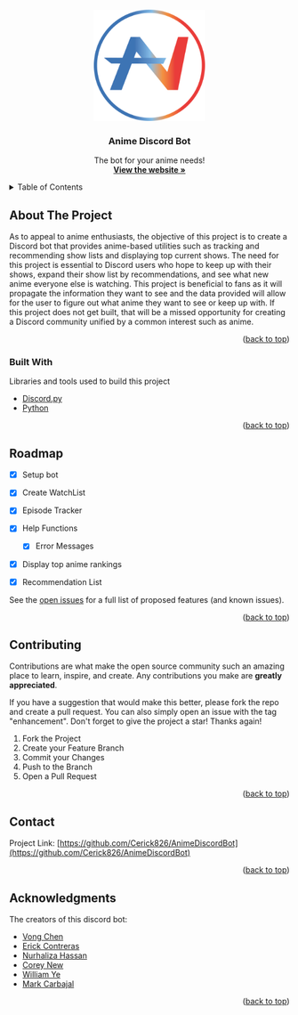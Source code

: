 <!-- PROJECT LOGO -->
<br />
<div align="center">
    <img src="https://github.com/Cerick826/AnimeDiscordBot/blob/main/img/logo_2_white.png" alt="Logo" width="200" height="200">
  </a>

  <h3 align="center">Anime Discord Bot</h3>

  <p align="center">
    The bot for your anime needs!
    <br />
    <a href="https://cerick826.github.io/AnimeDiscordBot/"><strong>View the website »</strong></a>
 
</div>



<!-- TABLE OF CONTENTS -->
<details>
  <summary>Table of Contents</summary>
  <ol>
    <li>
      <a href="#about-the-project">About The Project</a>
      <ul>
        <li><a href="#built-with">Built With</a></li>
      </ul>
    </li>
    <li><a href="#roadmap">Roadmap</a></li>
    <li><a href="#contributing">Contributing</a></li>
    <li><a href="#contact">Contact</a></li>
    <li><a href="#acknowledgments">Acknowledgments</a></li>
  </ol>
</details>



<!-- ABOUT THE PROJECT -->
## About The Project

As to appeal to anime enthusiasts, the objective of this project is to create a Discord bot that provides anime-based utilities such as tracking and recommending show lists and displaying top current shows. The need for this project is essential to Discord users who hope to keep up with their shows, expand their show list by recommendations, and see what new anime everyone else is watching. This project is beneficial to fans as it will propagate the information they want to see and the data provided will allow for the user to figure out what anime they want to see or keep up with. If this project does not get built, that will be a missed opportunity for creating a Discord community unified by a common interest such as anime.

<p align="right">(<a href="#top">back to top</a>)</p>



### Built With

Libraries and tools used to build this project

* [Discord.py](https://discordpy.readthedocs.io/en/stable/)
* [Python](https://www.python.org/)

<p align="right">(<a href="#top">back to top</a>)</p>

<!-- ROADMAP -->
## Roadmap

- [x] Setup bot
- [x] Create WatchList
- [x] Episode Tracker
- [x] Help Functions
     - [x] Error Messages
- [x] Display top anime rankings
- [x] Recommendation List


See the [open issues](https://github.com/Cerick826/AnimeDiscordBot/issues) for a full list of proposed features (and known issues).

<p align="right">(<a href="#top">back to top</a>)</p>



<!-- CONTRIBUTING -->
## Contributing

Contributions are what make the open source community such an amazing place to learn, inspire, and create. Any contributions you make are **greatly appreciated**.

If you have a suggestion that would make this better, please fork the repo and create a pull request. You can also simply open an issue with the tag "enhancement".
Don't forget to give the project a star! Thanks again!

1. Fork the Project
2. Create your Feature Branch
3. Commit your Changes 
4. Push to the Branch
5. Open a Pull Request

<p align="right">(<a href="#top">back to top</a>)</p>

<!-- CONTACT -->
## Contact

Project Link: [https://github.com/Cerick826/AnimeDiscordBot](https://github.com/Cerick826/AnimeDiscordBot)

<p align="right">(<a href="#top">back to top</a>)</p>



<!-- ACKNOWLEDGMENTS -->
## Acknowledgments
The creators of this discord bot:

* [Vong Chen](https://github.com/kearkyle)
* [Erick Contreras](https://github.com/Cerick826)
* [Nurhaliza Hassan](https://github.com/nurhaliza)
* [Corey New](https://github.com/corey-new)
* [William Ye](https://github.com/williamye51)
* [Mark Carbajal](https://github.com/MarkCarbajal)

<p align="right">(<a href="#top">back to top</a>)</p>

